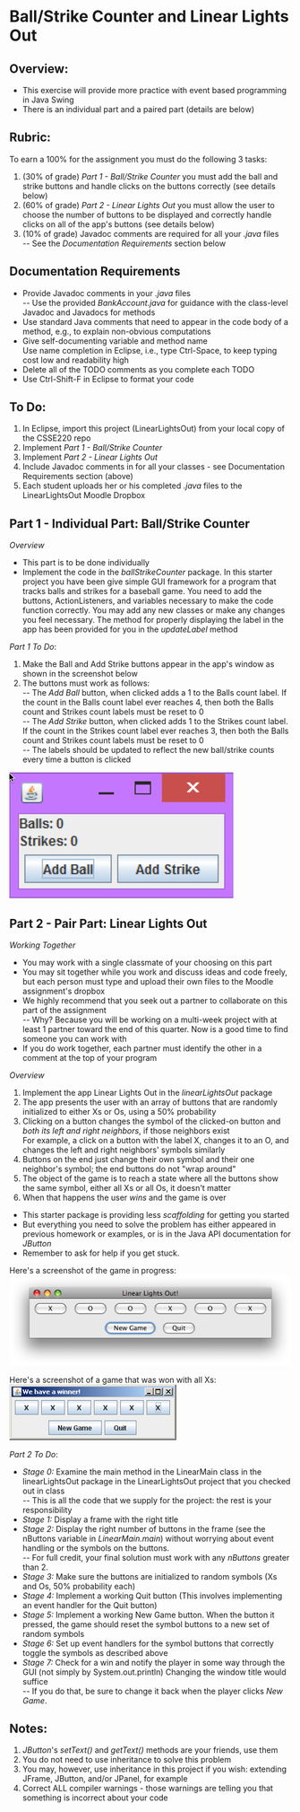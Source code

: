 # Ball/Strike Counter and Linear Lights Out

## Overview:
- This exercise will provide more practice with event based programming in Java Swing
- There is an individual part and a paired part (details are below)

## Rubric:
To earn a 100% for the assignment you must do the following 3 tasks:

1. (30% of grade) *Part 1 - Ball/Strike Counter* you must add the ball and strike buttons and handle clicks on the buttons correctly (see details below)
2. (60% of grade) *Part 2 - Linear Lights Out* you must allow the user to choose the number of buttons to be displayed and correctly handle clicks on all of the app's buttons (see details below)
3. (10% of grade) Javadoc comments are required for all your *.java* files
<br> -- See the *Documentation Requirements* section below


## Documentation Requirements

- Provide Javadoc comments in your *.java* files
<br> -- Use the provided *BankAccount.java* for guidance with the class-level Javadoc and Javadocs for methods
- Use standard Java comments that need to appear in the code body of a method, e.g., to explain non-obvious computations
- Give self-documenting variable and method name
<br>Use name completion in Eclipse, i.e., type Ctrl-Space, to keep typing cost low and readability high
- Delete all of the TODO comments as you complete each TODO
- Use Ctrl-Shift-F in Eclipse to format your code

## To Do:

1. In Eclipse, import this project (LinearLightsOut) from your local copy of the CSSE220 repo
2. Implement *Part 1 - Ball/Strike Counter*
3. Implement *Part 2 - Linear Lights Out*
3. Include Javadoc comments in for all your classes - see Documentation Requirements section (above)
4. Each student uploads her or his completed *.java* files to the LinearLightsOut Moodle Dropbox

## Part 1 - Individual Part: Ball/Strike Counter

*Overview*

- This part is to be done individually
- Implement the code in the *ballStrikeCounter* package. In this starter project you have been give simple GUI framework for a program 
that tracks balls and strikes for a baseball game. You need to add the buttons, ActionListeners, and variables necessary to make the code function correctly.
You may add any new classes or make any changes you feel necessary. The method for properly displaying the label in the app has been provided 
for you in the *updateLabel* method

*Part 1 To Do*:
1. Make the Ball and Add Strike buttons appear in the app's window as shown in the screenshot below
2. The buttons must work as follows: 
<br> -- The *Add Ball* button, when clicked adds a 1 to the Balls count label. If the count in the Balls count label ever reaches 4, then
both the Balls count and Strikes count labels must be reset to 0
<br> -- The *Add Strike* button, when clicked adds 1 to the Strikes count label. If the count in the Strikes count label ever reaches 3, then
both the Balls count and Strikes count labels must be reset to 0
<br> -- The labels should be updated to reflect the new ball/strike counts every time a button is clicked

 ![ball-strike](images/ballstrike.png)


## Part 2 - Pair Part: Linear Lights Out
*Working Together*

- You may work with a single classmate of your choosing on this part
- You may sit together while you work and discuss ideas and code freely, but each person must type and upload their 
own files to the Moodle assignment's dropbox
- We highly recommend that you seek out a partner to collaborate on this part of the assignment
<br> -- Why? Because you will be working on a multi-week project with at least 1 partner toward the end of this quarter. Now is a good time to find someone you can work with
- If you do work together, each partner must identify the other in a comment at the top of your program  

*Overview*
1. Implement the app Linear Lights Out in the *linearLightsOut* package 
2. The app presents the user with an array of buttons that are randomly initialized to either Xs or Os, using a 50% probability
3. Clicking on a button changes the symbol of the clicked-on button and *both its left and right neighbors*, if those neighbors exist
<br>For example, a click on a button with the label X, changes it to an O, and changes the left and right neighbors' symbols similarly
4. Buttons on the end just change their own symbol and their one neighbor's symbol; the end buttons do not "wrap around"
5. The object of the game is to reach a state where all the buttons show the same symbol, either all Xs or all Os, it doesn't matter
6. When that happens the user *wins* and the game is over


- This starter package is providing less *scaffolding* for getting you started
- But everything you need to solve the problem has either appeared in previous homework or examples, or is in the Java API
documentation for *JButton*
- Remember to ask for help if you get stuck.  

Here's a screenshot of the game in progress:
<br>
![LinearLightsOut app](images/LinearLightsOut.png)


Here's a screenshot of a game that was won with all Xs:
<br>
![game won](images/LinearLightsOutWonGame.png)


*Part 2 To Do*:
- *Stage 0:* Examine the main method in the LinearMain class in the linearLightsOut package in the LinearLightsOut 
project that you checked out in class
<br> -- This is all the code that we supply for the project: the rest is your responsibility
- *Stage 1:* Display a frame with the right title
- *Stage 2:* Display the right number of buttons in the frame (see the nButtons variable in *LinearMain.main*) 
without worrying about event handling or the symbols on the buttons. 
<br> -- For full credit, your final solution must work with any *nButtons* greater than 2.
- *Stage 3:* Make sure the buttons are initialized to random symbols (Xs and Os, 50% probability each)
- *Stage 4:* Implement a working Quit button (This involves implementing an event handler for the Quit button)
- *Stage 5:* Implement a working New Game button. When the button it pressed, the game should reset the symbol 
buttons to a new set of random symbols
- *Stage 6:* Set up event handlers for the symbol buttons that correctly toggle the symbols as described above
- *Stage 7:* Check for a win and notify the player in some way through the GUI (not simply by System.out.println)
Changing the window title would suffice
<br> -- If you do that, be sure to change it back when the player clicks *New Game*.

## Notes:
1. *JButton*'s *setText()* and *getText()* methods are your friends, use them
2. You do not need to use inheritance to solve this problem
3. You may, however, use inheritance in this project if you wish: extending JFrame, JButton, and/or JPanel, for example
4. Correct ALL compiler warnings - those warnings are telling you that something is incorrect about your code






